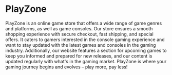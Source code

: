 # PlayZone 

PlayZone is an online game store that offers a wide range of game genres and platforms, as well as game consoles. Our store ensures a smooth shopping experience with secure checkout, fast shipping, and special offers. It caters to gamers interested in the console gaming experience and want to stay updated with the latest games and consoles in the gaming industry. Additionally, our website features a section for upcoming games to keep you informed and prepared for new releases, and our content is updated regularly with what's in the gaming market. PlayZone is where your gaming journey begins and evolves – play more, pay less! 



